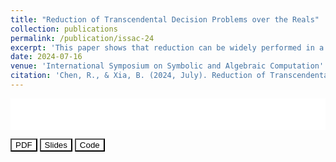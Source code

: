 ```yaml
---
title: "Reduction of Transcendental Decision Problems over the Reals"
collection: publications
permalink: /publication/issac-24
excerpt: 'This paper shows that reduction can be widely performed in a class of problems called "Trigonometric Extension".'
date: 2024-07-16
venue: 'International Symposium on Symbolic and Algebraic Computation'
citation: 'Chen, R., & Xia, B. (2024, July). Reduction of Transcendental Decision Problems over the Reals. In Proceedings of the 2024 International Symposium on Symbolic and Algebraic Computation (pp. 56-64).'
---
```


<embed src="../assets/issac24-slides.pdf" type="application/pdf" width="100%" height="50px" />

<a href="https://dl.acm.org/doi/10.1145/3666000.3669675" target="_blank"><button style="background-color: white; color: black;">PDF</button></a>&nbsp;<a href="../assets/issac24-slides.pdf" target="_blank"><button style="background-color: white; color: black;">Slides</button></a>&nbsp;<a href="https://github.com/xiaxueqaq/TranscendentalProblems" target="_blank"><button style="background-color: white; color: black;">Code</button></a> 

